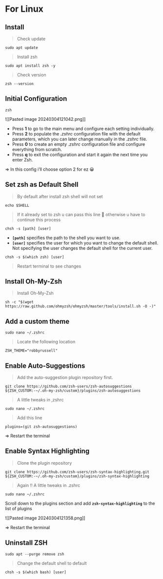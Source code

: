 # For Linux

## Install

> Check update

```shell
sudo apt update
```

> Install zsh 

```shell
sudo apt install zsh -y
```

> Check version

```shell
zsh --version
```

## Initial Configuration

```shell
zsh
```

![[Pasted image 20240304121042.png]]

- Press **1** to go to the main menu and configure each setting individually.
- Press **2** to populate the *.zshrc* configuration file with the default parameters, which you can later change manually in the *.zshrc* file.
- Press **0** to create an empty *.zshrc* configuration file and configure everything from scratch.
- Press **q** to exit the configuration and start it again the next time you enter Zsh.

⇒ In this config i’ll choose option 2 for ez 😀

## Set zsh as Default Shell

> By default after install zsh shell will not set 

```shell
echo $SHELL
```

> If it already set to zsh u can pass this line 🙂 otherwise u have to continue this process 

```shell
chsh -s [path] [user]
```

- **`[path]`** specifies the path to the shell you want to use.
- **`[user]`** specifies the user for which you want to change the default shell. Not specifying the user changes the default shell for the current user.

```shell
chsh -s $(which zsh) [user]
```

> Restart terminal to see changes

## Install Oh-My-Zsh

> Install Oh-My-Zsh

```shell
sh -c "$(wget https://raw.github.com/ohmyzsh/ohmyzsh/master/tools/install.sh -O -)"
```

## Add a custom theme

```shell
sudo nano ~/.zshrc
```

> Locate the following location

```shell
ZSH_THEME="robbyrussell"
```

## Enable Auto-Suggestions

> Add the auto-suggestion plugin repository first.

```shell
git clone https://github.com/zsh-users/zsh-autosuggestions ${ZSH_CUSTOM:-~/.oh-my-zsh/custom}/plugins/zsh-autosuggestions
```

> A little tweaks in ,zshrc

```shell
sudo nano ~/.zshrc
```

> Add this line 

```shell
plugins=(git zsh-autosuggestions)
```

⇒ Restart the terminal

## **Enable Syntax Highlighting**

> Clone the plugin repository

```shell
git clone https://github.com/zsh-users/zsh-syntax-highlighting.git ${ZSH_CUSTOM:-~/.oh-my-zsh/custom}/plugins/zsh-syntax-highlighting
```

> Again !! A little tweaks in .zshrc

```shell
sudo nano ~/.zshrc
```

Scroll down to the plugins section and add **`zsh-syntax-highlighting`** to the list of plugins

![[Pasted image 20240304121358.png]]

⇒ Restart the terminal

## Uninstall ZSH

```shell
sudo apt --purge remove zsh
```

> Change the default shell to default

```shell
chsh -s $(which bash) [user]
```